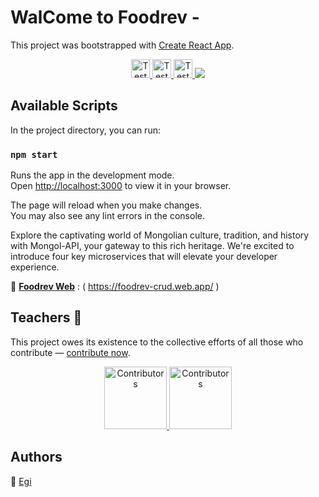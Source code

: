 # WalCome to Foodrev -

This project was bootstrapped with [Create React App](https://github.com/facebook/create-react-app).

<p align="center">
  <a href="https://github.com/EegiiSte/FoodRev">
    <img src="https://firebasestorage.googleapis.com/v0/b/foodrev-crud.appspot.com/o/download.png?alt=media&token=5729ee19-0aa7-4e7e-a379-76d20058111f
    " alt="Tests"
    width="30px"
      height="30px">
    <img src="https://firebasestorage.googleapis.com/v0/b/foodrev-crud.appspot.com/o/images.png?alt=media&token=72986d83-a146-4f6a-ad17-cf6f5a74274f
    " alt="Tests"
    width="30px"
      height="30px">
    <img src="https://firebasestorage.googleapis.com/v0/b/foodrev-crud.appspot.com/o/images%20(1).png?alt=media&token=5d08c68a-5cf5-465d-88a8-00ff8e78f902
    " alt="Tests"
    width="30px"
      height="30px">
  </a>
  <a href="https://foodrev-crud.web.app//">
    <img src="https://firebasestorage.googleapis.com/v0/b/foodrev-crud.appspot.com/o/Screen%20Shot%202023-11-13%20at%2019.40.10.png?alt=media&token=1b643fdc-93ca-4b5e-8665-219a721427f2">
  </a>
  
</p>

## Available Scripts

In the project directory, you can run:

### `npm start`

Runs the app in the development mode.\
Open [http://localhost:3000](http://localhost:3000) to view it in your browser.

The page will reload when you make changes.\
You may also see any lint errors in the console.

Explore the captivating world of Mongolian culture, tradition, and history with Mongol-API, your gateway to this rich heritage. We're excited to introduce four key microservices that will elevate your developer experience.

🔗 [**Foodrev Web**](https://foodrev-crud.web.app) : ( https://foodrev-crud.web.app/ )

## **Teachers** 📝

This project owes its existence to the collective efforts of all those who contribute — [contribute now](CONTRIBUTING.md).

<div align="center">
  <a href="https://github.com/TRIE-Tech/mongol-api/graphs/contributors">
  <img src="https://scontent-sea1-1.xx.fbcdn.net/v/t1.18169-9/1012330_589064904457832_88542895_n.jpg?_nc_cat=101&ccb=1-7&_nc_sid=7a1959&_nc_ohc=Tb9VCMVNIaUAX_ZF90L&_nc_ht=scontent-sea1-1.xx&oh=00_AfCVnA6LZirQ9c_S-wjiXxbPQvzSswuTFbB0qXrZh5JJeQ&oe=6562CC4D"
      alt="Contributors"
      width="100px"
      height="100px" />
  <img src="https://avatars.githubusercontent.com/u/91991743?v=4"
      alt="Contributors"
      width="100px"
      height="100px" />

  </a>
</div>

## Authors

🎨 [Egi](https://github.com/EegiiSte)

